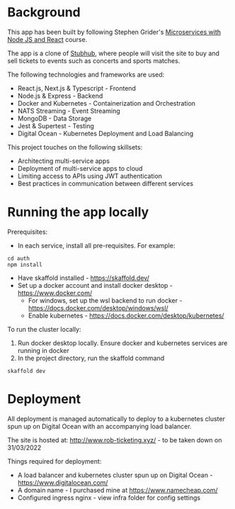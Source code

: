 # Background
This app has been built by following Stephen Grider's [Microservices with Node JS and React](https://www.udemy.com/course/microservices-with-node-js-and-react/) course.

The app is a clone of [Stubhub](https://www.stubhub.com/), where people will visit the site to buy and sell tickets to events such as concerts and sports matches.  

The following technologies and frameworks are used:
- React.js, Next.js & Typescript - Frontend
- Node.js & Express - Backend
- Docker and Kubernetes - Containerization and Orchestration
- NATS Streaming - Event Streaming
- MongoDB - Data Storage
- Jest & Supertest - Testing
- Digital Ocean - Kubernetes Deployment and Load Balancing

This project touches on the following skillsets:
- Architecting multi-service apps
- Deployment of multi-service apps to cloud
- Limiting access to APIs using JWT authentication
- Best practices in communication between different services

# Running the app locally

Prerequisites:
- In each service, install all pre-requisites.  For example:
```
cd auth
npm install
```
- Have skaffold installed - https://skaffold.dev/
- Set up a docker account and install docker desktop - https://www.docker.com/
  - For windows, set up the wsl backend to run docker - https://docs.docker.com/desktop/windows/wsl/
  - Enable kubernetes - https://docs.docker.com/desktop/kubernetes/

To run the cluster locally:
1. Run docker desktop locally.  Ensure docker and kubernetes services are running in docker
2. In the project directory, run the skaffold command
```
skaffold dev
```

# Deployment

All deployment is managed automatically to deploy to a kubernetes cluster spun up on Digital Ocean with an accompanying load balancer.

The site is hosted at: http://www.rob-ticketing.xyz/ - to be taken down on 31/03/2022

Things required for deployment:
- A load balancer and kubernetes cluster spun up on Digital Ocean - https://www.digitalocean.com/
- A domain name - I purchased mine at https://www.namecheap.com/
- Configured ingress nginx - view infra folder for config settings

